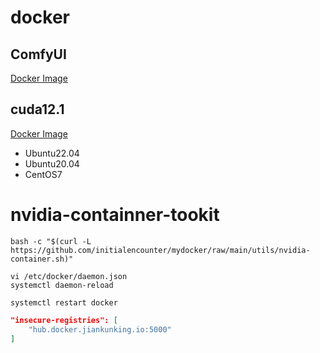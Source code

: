 # docker

## ComfyUI

[Docker Image](https://hub.docker.com/repository/docker/initialencounter/comfyui/general)

## cuda12.1

[Docker Image](https://hub.docker.com/repository/docker/initialencounter/cuda/general)

- Ubuntu22.04
- Ubuntu20.04
- CentOS7

# nvidia-containner-tookit
```shell
bash -c "$(curl -L https://github.com/initialencounter/mydocker/raw/main/utils/nvidia-container.sh)"
```


```shell
vi /etc/docker/daemon.json
systemctl daemon-reload

systemctl restart docker
```
```json
"insecure-registries": [
    "hub.docker.jiankunking.io:5000"
]
```